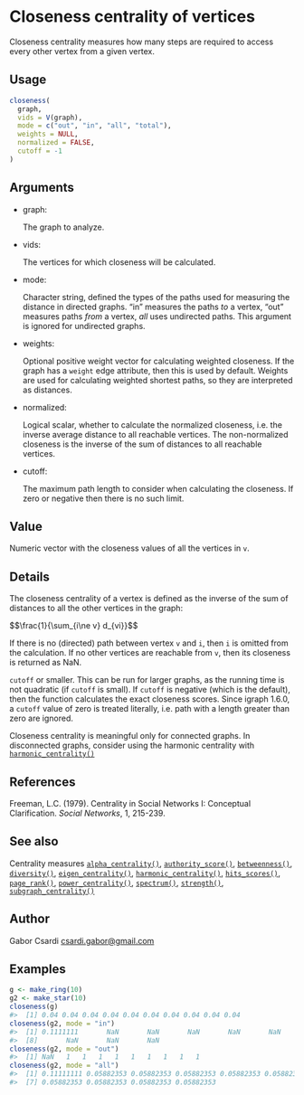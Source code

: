 # Closeness centrality of vertices

Closeness centrality measures how many steps are required to access
every other vertex from a given vertex.

## Usage

``` r
closeness(
  graph,
  vids = V(graph),
  mode = c("out", "in", "all", "total"),
  weights = NULL,
  normalized = FALSE,
  cutoff = -1
)
```

## Arguments

- graph:

  The graph to analyze.

- vids:

  The vertices for which closeness will be calculated.

- mode:

  Character string, defined the types of the paths used for measuring
  the distance in directed graphs. “in” measures the paths *to* a
  vertex, “out” measures paths *from* a vertex, *all* uses undirected
  paths. This argument is ignored for undirected graphs.

- weights:

  Optional positive weight vector for calculating weighted closeness. If
  the graph has a `weight` edge attribute, then this is used by default.
  Weights are used for calculating weighted shortest paths, so they are
  interpreted as distances.

- normalized:

  Logical scalar, whether to calculate the normalized closeness, i.e.
  the inverse average distance to all reachable vertices. The
  non-normalized closeness is the inverse of the sum of distances to all
  reachable vertices.

- cutoff:

  The maximum path length to consider when calculating the closeness. If
  zero or negative then there is no such limit.

## Value

Numeric vector with the closeness values of all the vertices in `v`.

## Details

The closeness centrality of a vertex is defined as the inverse of the
sum of distances to all the other vertices in the graph:

\$\$\frac{1}{\sum\_{i\ne v} d\_{vi}}\$\$

If there is no (directed) path between vertex `v` and `i`, then `i` is
omitted from the calculation. If no other vertices are reachable from
`v`, then its closeness is returned as NaN.

`cutoff` or smaller. This can be run for larger graphs, as the running
time is not quadratic (if `cutoff` is small). If `cutoff` is negative
(which is the default), then the function calculates the exact closeness
scores. Since igraph 1.6.0, a `cutoff` value of zero is treated
literally, i.e. path with a length greater than zero are ignored.

Closeness centrality is meaningful only for connected graphs. In
disconnected graphs, consider using the harmonic centrality with
[`harmonic_centrality()`](https://r.igraph.org/reference/harmonic_centrality.md)

## References

Freeman, L.C. (1979). Centrality in Social Networks I: Conceptual
Clarification. *Social Networks*, 1, 215-239.

## See also

Centrality measures
[`alpha_centrality()`](https://r.igraph.org/reference/alpha_centrality.md),
[`authority_score()`](https://r.igraph.org/reference/hub_score.md),
[`betweenness()`](https://r.igraph.org/reference/betweenness.md),
[`diversity()`](https://r.igraph.org/reference/diversity.md),
[`eigen_centrality()`](https://r.igraph.org/reference/eigen_centrality.md),
[`harmonic_centrality()`](https://r.igraph.org/reference/harmonic_centrality.md),
[`hits_scores()`](https://r.igraph.org/reference/hits_scores.md),
[`page_rank()`](https://r.igraph.org/reference/page_rank.md),
[`power_centrality()`](https://r.igraph.org/reference/power_centrality.md),
[`spectrum()`](https://r.igraph.org/reference/spectrum.md),
[`strength()`](https://r.igraph.org/reference/strength.md),
[`subgraph_centrality()`](https://r.igraph.org/reference/subgraph_centrality.md)

## Author

Gabor Csardi <csardi.gabor@gmail.com>

## Examples

``` r
g <- make_ring(10)
g2 <- make_star(10)
closeness(g)
#>  [1] 0.04 0.04 0.04 0.04 0.04 0.04 0.04 0.04 0.04 0.04
closeness(g2, mode = "in")
#>  [1] 0.1111111       NaN       NaN       NaN       NaN       NaN       NaN
#>  [8]       NaN       NaN       NaN
closeness(g2, mode = "out")
#>  [1] NaN   1   1   1   1   1   1   1   1   1
closeness(g2, mode = "all")
#>  [1] 0.11111111 0.05882353 0.05882353 0.05882353 0.05882353 0.05882353
#>  [7] 0.05882353 0.05882353 0.05882353 0.05882353
```
